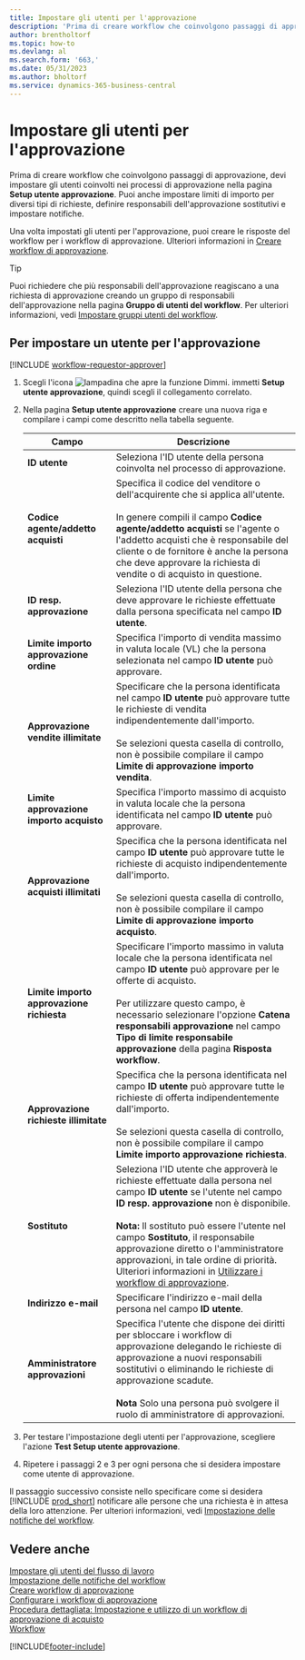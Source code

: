 ```yaml
---
title: Impostare gli utenti per l'approvazione
description: 'Prima di creare workflow che coinvolgono passaggi di approvazione, devi impostare gli utenti del workflow coinvolti nei processi di approvazione.'
author: brentholtorf
ms.topic: how-to
ms.devlang: al
ms.search.form: '663,'
ms.date: 05/31/2023
ms.author: bholtorf
ms.service: dynamics-365-business-central
---
```

# Impostare gli utenti per l'approvazione

Prima di creare workflow che coinvolgono passaggi di approvazione, devi impostare gli utenti coinvolti nei processi di approvazione nella pagina **Setup utente approvazione**. Puoi anche impostare limiti di importo per diversi tipi di richieste, definire responsabili dell'approvazione sostitutivi e impostare notifiche.  

Una volta impostati gli utenti per l'approvazione, puoi creare le risposte del workflow per i workflow di approvazione. Ulteriori informazioni in [Creare workflow di approvazione](across-how-to-create-workflows.md).  

> [!TIP]
> Puoi richiedere che più responsabili dell'approvazione reagiscano a una richiesta di approvazione creando un gruppo di responsabili dell'approvazione nella pagina **Gruppo di utenti del workflow**. Per ulteriori informazioni, vedi [Impostare gruppi utenti del workflow](across-how-to-set-up-workflow-users.md).  

## Per impostare un utente per l'approvazione

[!INCLUDE [workflow-requestor-approver](includes/workflow-requestor-approver.md)]

1. Scegli l'icona ![lampadina che apre la funzione Dimmi.](media/ui-search/search_small.png "Informazioni sull'operazione che si desidera eseguire") immetti **Setup utente approvazione**, quindi scegli il collegamento correlato.  
2. Nella pagina **Setup utente approvazione** creare una nuova riga e compilare i campi come descritto nella tabella seguente.  

   |Campo|Descrizione|
   |-----|-----------|
   |**ID utente**|Seleziona l'ID utente della persona coinvolta nel processo di approvazione.|
   |**Codice agente/addetto acquisti**|Specifica il codice del venditore o dell'acquirente che si applica all'utente.<br /><br /> In genere compili il campo **Codice agente/addetto acquisti** se l'agente o l'addetto acquisti che è responsabile del cliente o de fornitore è anche la persona che deve approvare la richiesta di vendite o di acquisto in questione.|
   |**ID resp. approvazione**|Seleziona l'ID utente della persona che deve approvare le richieste effettuate dalla persona specificata nel campo **ID utente**.|
   |**Limite importo approvazione ordine**|Specifica l'importo di vendita massimo in valuta locale (VL) che la persona selezionata nel campo **ID utente** può approvare.|
   |**Approvazione vendite illimitate**|Specificare che la persona identificata nel campo **ID utente** può approvare tutte le richieste di vendita indipendentemente dall'importo.<br /><br /> Se selezioni questa casella di controllo, non è possibile compilare il campo **Limite di approvazione importo vendita**.|
   |**Limite approvazione importo acquisto**|Specifica l'importo massimo di acquisto in valuta locale che la persona identificata nel campo **ID utente** può approvare.|
   |**Approvazione acquisti illimitati**|Specifica che la persona identificata nel campo **ID utente** può approvare tutte le richieste di acquisto indipendentemente dall'importo.<br /><br /> Se selezioni questa casella di controllo, non è possibile compilare il campo **Limite di approvazione importo acquisto**.|
   |**Limite importo approvazione richiesta**|Specificare l'importo massimo in valuta locale che la persona identificata nel campo **ID utente**  può approvare per le offerte di acquisto.<br /><br /> Per utilizzare questo campo, è necessario selezionare l'opzione **Catena responsabili approvazione** nel campo **Tipo di limite responsabile approvazione** della pagina **Risposta workflow**.|
   |**Approvazione richieste illimitate**|Specifica che la persona identificata nel campo **ID utente** può approvare tutte le richieste di offerta indipendentemente dall'importo.<br /><br /> Se selezioni questa casella di controllo, non è possibile compilare il campo **Limite importo approvazione richiesta**.|
   |**Sostituto**|Seleziona l'ID utente che approverà le richieste effettuate dalla persona nel campo **ID utente** se l'utente nel campo **ID resp. approvazione** non è disponibile. <br /><br />**Nota:** Il sostituto può essere l'utente nel campo **Sostituto**, il responsabile approvazione diretto o l'amministratore approvazioni, in tale ordine di priorità. Ulteriori informazioni in [Utilizzare i workflow di approvazione](across-how-use-approval-workflows.md).|
   |**Indirizzo e-mail**|Specificare l'indirizzo e-mail della persona nel campo **ID utente**.|
   |**Amministratore approvazioni**|Specifica l'utente che dispone dei diritti per sbloccare i workflow di approvazione delegando le richieste di approvazione a nuovi responsabili sostitutivi o eliminando le richieste di approvazione scadute.<br /><br />**Nota** Solo una persona può svolgere il ruolo di amministratore di approvazioni.|

3. Per testare l'impostazione degli utenti per l'approvazione, scegliere l'azione **Test Setup utente approvazione**.  
4. Ripetere i passaggi 2 e 3 per ogni persona che si desidera impostare come utente di approvazione.  

Il passaggio successivo consiste nello specificare come si desidera [!INCLUDE [prod_short](includes/prod_short.md)] notificare alle persone che una richiesta è in attesa della loro attenzione. Per ulteriori informazioni, vedi [Impostazione delle notifiche del workflow](across-setting-up-workflow-notifications.md).

## Vedere anche

[Impostare gli utenti del flusso di lavoro](across-how-to-set-up-workflow-users.md)  
[Impostazione delle notifiche del workflow](across-setting-up-workflow-notifications.md)  
[Creare workflow di approvazione](across-how-to-create-workflows.md)  
[Configurare i workflow di approvazione](across-set-up-workflows.md)  
[Procedura dettagliata: Impostazione e utilizzo di un workflow di approvazione di acquisto](walkthrough-setting-up-and-using-a-purchase-approval-workflow.md)  
[Workflow](across-workflow.md)  

[!INCLUDE[footer-include](includes/footer-banner.md)]
